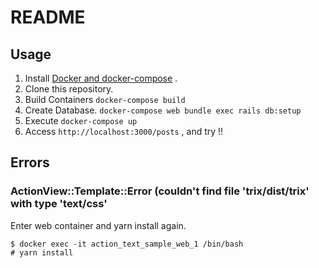 # README

## Usage

1. Install [Docker and docker-compose](http://docs.docker.jp/engine/installation/) .
2. Clone this repository.
3. Build Containers `docker-compose build`
4. Create Database. `docker-compose web bundle exec rails db:setup`
5. Execute `docker-compose up`
6. Access `http://localhost:3000/posts` , and try !!

## Errors

### ActionView::Template::Error (couldn't find file 'trix/dist/trix' with type 'text/css'

Enter web container and yarn install again.  

```
$ docker exec -it action_text_sample_web_1 /bin/bash
# yarn install
```
